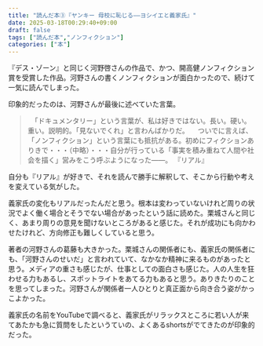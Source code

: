 ```yaml
---
title: "読んだ本③『ヤンキー 母校に恥じる—―ヨシイエと義家氏』"
date: 2025-03-18T00:29:40+09:00
draft: false
tags: ["読んだ本","ノンフィクション"]
categories: ["本"]
---
```


『デス・ゾーン』と同じく河野啓さんの作品で、かつ、開高健ノンフィクション賞を受賞した作品。河野さんの書くノンフィクションが面白かったので、続けて一気に読んでしまった。

<!--more-->

印象的だったのは、河野さんが最後に述べていた言葉。


>　「ドキュメンタリー」という言葉が、私は好きではない。長い。硬い。重い。説明的。「見ないでくれ」と言わんばかりだ。
>　ついでに言えば、「ノンフィクション」という言葉にも抵抗がある。初めにフィクションありきで・・・（中略）・・・自分が行っている「事実を積み重ねて人間や社会を描く」営みをこう呼ぶようになった――。
>『リアル』


自分も『リアル』が好きで、それを読んで勝手に解釈して、そこから行動や考えを変えている気がした。

義家氏の変化もリアルだったんだと思う。根本は変わっていないけれど周りの状況でよく働く場合とそうでない場合があったという話に読めた。栗城さんと同じく、あまり周りの意見を聞けないところがあると感じた。それが成功にも向かわせたけれど、方向修正も難しくしていると思う。

著者の河野さんの葛藤も大きかった。栗城さんの関係者にも、義家氏の関係者にも、「河野さんのせいだ」と言われていて、なかなか精神に来るものがあったと思う。メディアの重さも感じたが、仕事としての面白さも感じた。人の人生を狂わせる力もあるし、スポットライトをあてる力もあると思う。ありきたりのことを思ってしまった。河野さんが関係者一人ひとりと真正面から向き合う姿がかっこよかった。

義家氏の名前をYouTubeで調べると、義家氏がリラックスところに若い人が来てあたかも急に質問をしたというていの、よくあるshortsがでてきたのが印象的だった。

